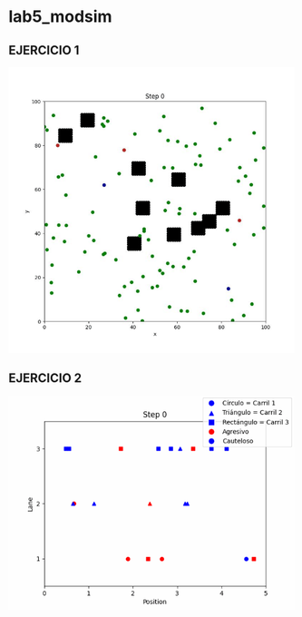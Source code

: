# lab5_modsim

## EJERCICIO 1
![presas y cazadores](predator_prey_simulation.gif)

## EJERCICIO 2
![trafico](traffic_simulation.gif)
